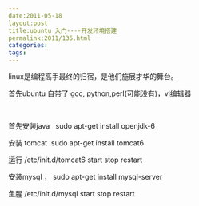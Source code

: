 ```yaml
---
date:2011-05-18
layout:post
title:ubuntu 入门----开发环境搭建
permalink:2011/135.html
categories:
tags:
---
```



linux是编程高手最终的归宿，是他们施展才华的舞台。

首先ubuntu 自带了 gcc, python,perl(可能没有)，vi编辑器

&nbsp;

首先安装java   sudo apt-get install openjdk-6

安装 tomcat  sudo apt-get install tomcat6

运行 /etc/init.d/tomcat6 start stop restart

安装mysql ， sudo apt-get install mysql-server

鱼腥 /etc/init.d/mysql start stop restart